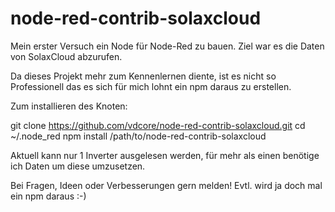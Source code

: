 # node-red-contrib-solaxcloud

Mein erster Versuch ein Node für Node-Red zu bauen.
Ziel war es die Daten von SolaxCloud abzurufen.

Da dieses Projekt mehr zum Kennenlernen diente,
ist es nicht so Professionell das es sich für mich lohnt ein npm daraus zu erstellen.

Zum installieren des Knoten:

git clone https://github.com/vdcore/node-red-contrib-solaxcloud.git
cd ~/.node_red
npm install /path/to/node-red-contrib-solaxcloud


Aktuell kann nur 1 Inverter ausgelesen werden, für mehr als einen benötige ich Daten um diese umzusetzen. 



Bei Fragen, Ideen oder Verbesserungen gern melden! Evtl. wird ja doch mal ein npm daraus :-)
